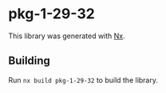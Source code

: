 # pkg-1-29-32

This library was generated with [Nx](https://nx.dev).

## Building

Run `nx build pkg-1-29-32` to build the library.
